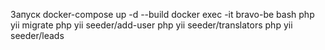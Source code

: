 Запуск
docker-compose up -d --build
docker exec -it bravo-be bash
php yii migrate
php yii seeder/add-user 
php yii seeder/translators 
php yii seeder/leads
